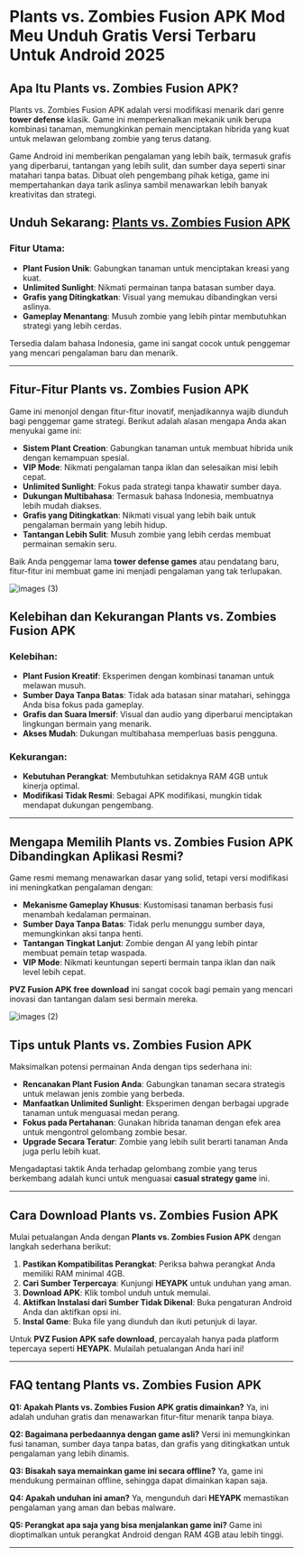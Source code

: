 # Plants vs. Zombies Fusion APK Mod Meu Unduh Gratis Versi Terbaru Untuk Android 2025

## Apa Itu Plants vs. Zombies Fusion APK?
Plants vs. Zombies Fusion APK adalah versi modifikasi menarik dari genre **tower defense** klasik. Game ini memperkenalkan mekanik unik berupa kombinasi tanaman, memungkinkan pemain menciptakan hibrida yang kuat untuk melawan gelombang zombie yang terus datang.

Game Android ini memberikan pengalaman yang lebih baik, termasuk grafis yang diperbarui, tantangan yang lebih sulit, dan sumber daya seperti sinar matahari tanpa batas. Dibuat oleh pengembang pihak ketiga, game ini mempertahankan daya tarik aslinya sambil menawarkan lebih banyak kreativitas dan strategi.

## Unduh Sekarang: [Plants vs. Zombies Fusion APK](https://heyapks.com/pvz-fusion.html)
### Fitur Utama:
- **Plant Fusion Unik**: Gabungkan tanaman untuk menciptakan kreasi yang kuat.
- **Unlimited Sunlight**: Nikmati permainan tanpa batasan sumber daya.
- **Grafis yang Ditingkatkan**: Visual yang memukau dibandingkan versi aslinya.
- **Gameplay Menantang**: Musuh zombie yang lebih pintar membutuhkan strategi yang lebih cerdas.

Tersedia dalam bahasa Indonesia, game ini sangat cocok untuk penggemar yang mencari pengalaman baru dan menarik.

---

## Fitur-Fitur Plants vs. Zombies Fusion APK
Game ini menonjol dengan fitur-fitur inovatif, menjadikannya wajib diunduh bagi penggemar game strategi. Berikut adalah alasan mengapa Anda akan menyukai game ini:

- **Sistem Plant Creation**: Gabungkan tanaman untuk membuat hibrida unik dengan kemampuan spesial.
- **VIP Mode**: Nikmati pengalaman tanpa iklan dan selesaikan misi lebih cepat.
- **Unlimited Sunlight**: Fokus pada strategi tanpa khawatir sumber daya.
- **Dukungan Multibahasa**: Termasuk bahasa Indonesia, membuatnya lebih mudah diakses.
- **Grafis yang Ditingkatkan**: Nikmati visual yang lebih baik untuk pengalaman bermain yang lebih hidup.
- **Tantangan Lebih Sulit**: Musuh zombie yang lebih cerdas membuat permainan semakin seru.

Baik Anda penggemar lama **tower defense games** atau pendatang baru, fitur-fitur ini membuat game ini menjadi pengalaman yang tak terlupakan.

![images (3)](https://github.com/user-attachments/assets/6ea0ea08-e930-4299-be01-b211f2bbcb72)


## Kelebihan dan Kekurangan Plants vs. Zombies Fusion APK

### Kelebihan:
- **Plant Fusion Kreatif**: Eksperimen dengan kombinasi tanaman untuk melawan musuh.
- **Sumber Daya Tanpa Batas**: Tidak ada batasan sinar matahari, sehingga Anda bisa fokus pada gameplay.
- **Grafis dan Suara Imersif**: Visual dan audio yang diperbarui menciptakan lingkungan bermain yang menarik.
- **Akses Mudah**: Dukungan multibahasa memperluas basis pengguna.

### Kekurangan:
- **Kebutuhan Perangkat**: Membutuhkan setidaknya RAM 4GB untuk kinerja optimal.
- **Modifikasi Tidak Resmi**: Sebagai APK modifikasi, mungkin tidak mendapat dukungan pengembang.

---

## Mengapa Memilih Plants vs. Zombies Fusion APK Dibandingkan Aplikasi Resmi?

Game resmi memang menawarkan dasar yang solid, tetapi versi modifikasi ini meningkatkan pengalaman dengan:

- **Mekanisme Gameplay Khusus**: Kustomisasi tanaman berbasis fusi menambah kedalaman permainan.
- **Sumber Daya Tanpa Batas**: Tidak perlu menunggu sumber daya, memungkinkan aksi tanpa henti.
- **Tantangan Tingkat Lanjut**: Zombie dengan AI yang lebih pintar membuat pemain tetap waspada.
- **VIP Mode**: Nikmati keuntungan seperti bermain tanpa iklan dan naik level lebih cepat.

**PVZ Fusion APK free download** ini sangat cocok bagi pemain yang mencari inovasi dan tantangan dalam sesi bermain mereka.

![images (2)](https://github.com/user-attachments/assets/24c4c891-05f1-4f58-b740-7eb0c5f55cf2)


## Tips untuk Plants vs. Zombies Fusion APK

Maksimalkan potensi permainan Anda dengan tips sederhana ini:

- **Rencanakan Plant Fusion Anda**: Gabungkan tanaman secara strategis untuk melawan jenis zombie yang berbeda.
- **Manfaatkan Unlimited Sunlight**: Eksperimen dengan berbagai upgrade tanaman untuk menguasai medan perang.
- **Fokus pada Pertahanan**: Gunakan hibrida tanaman dengan efek area untuk mengontrol gelombang zombie besar.
- **Upgrade Secara Teratur**: Zombie yang lebih sulit berarti tanaman Anda juga perlu lebih kuat.

Mengadaptasi taktik Anda terhadap gelombang zombie yang terus berkembang adalah kunci untuk menguasai **casual strategy game** ini.

---

## Cara Download Plants vs. Zombies Fusion APK

Mulai petualangan Anda dengan **Plants vs. Zombies Fusion APK** dengan langkah sederhana berikut:

1. **Pastikan Kompatibilitas Perangkat**: Periksa bahwa perangkat Anda memiliki RAM minimal 4GB.
2. **Cari Sumber Terpercaya**: Kunjungi **HEYAPK** untuk unduhan yang aman.
3. **Download APK**: Klik tombol unduh untuk memulai.
4. **Aktifkan Instalasi dari Sumber Tidak Dikenal**: Buka pengaturan Android Anda dan aktifkan opsi ini.
5. **Instal Game**: Buka file yang diunduh dan ikuti petunjuk di layar.

Untuk **PVZ Fusion APK safe download**, percayalah hanya pada platform tepercaya seperti **HEYAPK**. Mulailah petualangan Anda hari ini!

---

## FAQ tentang Plants vs. Zombies Fusion APK

**Q1: Apakah Plants vs. Zombies Fusion APK gratis dimainkan?**
Ya, ini adalah unduhan gratis dan menawarkan fitur-fitur menarik tanpa biaya.

**Q2: Bagaimana perbedaannya dengan game asli?**
Versi ini memungkinkan fusi tanaman, sumber daya tanpa batas, dan grafis yang ditingkatkan untuk pengalaman yang lebih dinamis.

**Q3: Bisakah saya memainkan game ini secara offline?**
Ya, game ini mendukung permainan offline, sehingga dapat dimainkan kapan saja.

**Q4: Apakah unduhan ini aman?**
Ya, mengunduh dari **HEYAPK** memastikan pengalaman yang aman dan bebas malware.

**Q5: Perangkat apa saja yang bisa menjalankan game ini?**
Game ini dioptimalkan untuk perangkat Android dengan RAM 4GB atau lebih tinggi.

---





